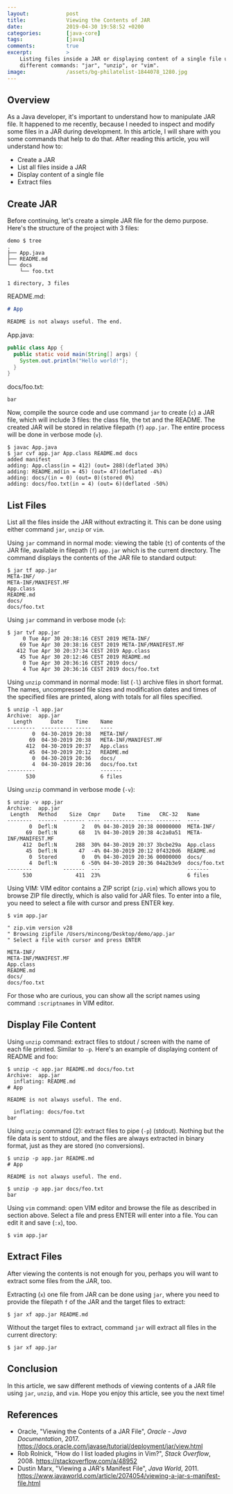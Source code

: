 ```yaml
---
layout:            post
title:             Viewing the Contents of JAR
date:              2019-04-30 19:58:52 +0200
categories:        [java-core]
tags:              [java]
comments:          true
excerpt:           >
    Listing files inside a JAR or displaying content of a single file using
    different commands: "jar", "unzip", or "vim".
image:             /assets/bg-philatelist-1844078_1280.jpg
---
```


## Overview

As a Java developer, it's important to understand how to manipulate
JAR file. It happened to me recently, because I needed to inspect and modify
some files in a JAR during development. In this article, I will share with you
some commands that help to do that. After reading this article, you will
understand how to:

- Create a JAR
- List all files inside a JAR
- Display content of a single file
- Extract files

## Create JAR

Before continuing, let's create a simple JAR file for the demo purpose. Here's
the structure of the project with 3 files:

```
demo $ tree
.
├── App.java
├── README.md
└── docs
    └── foo.txt

1 directory, 3 files
```

README.md:

```md
# App

README is not always useful. The end.
```

App.java:

```java
public class App {
  public static void main(String[] args) {
    System.out.println("Hello world!");
  }
}
```

docs/foo.txt:

```
bar
```

Now, compile the source code and use command `jar` to create (`c`) a JAR file,
which will include 3 files: the class file, the txt and the README. The
created JAR will be stored in relative filepath (`f`)  `app.jar`. The entire
process will be done in verbose mode (`v`).

```
$ javac App.java
$ jar cvf app.jar App.class README.md docs
added manifest
adding: App.class(in = 412) (out= 288)(deflated 30%)
adding: README.md(in = 45) (out= 47)(deflated -4%)
adding: docs/(in = 0) (out= 0)(stored 0%)
adding: docs/foo.txt(in = 4) (out= 6)(deflated -50%)
```

## List Files

List all the files inside the JAR without extracting it. This can be done using
either command `jar`, `unzip` or `vim`.

Using `jar` command in normal mode: viewing the table (`t`) of contents of the
JAR file, available in filepath (`f`) `app.jar` which is the current directory.
The command displays the contents of the JAR file to standard output:

```
$ jar tf app.jar
META-INF/
META-INF/MANIFEST.MF
App.class
README.md
docs/
docs/foo.txt
```

Using `jar` command in verbose mode (`v`):

```
$ jar tvf app.jar
     0 Tue Apr 30 20:38:16 CEST 2019 META-INF/
    69 Tue Apr 30 20:38:16 CEST 2019 META-INF/MANIFEST.MF
   412 Tue Apr 30 20:37:34 CEST 2019 App.class
    45 Tue Apr 30 20:12:46 CEST 2019 README.md
     0 Tue Apr 30 20:36:16 CEST 2019 docs/
     4 Tue Apr 30 20:36:16 CEST 2019 docs/foo.txt
```

Using `unzip` command in normal mode: list (`-l`) archive files in short format.
The names, uncompressed file sizes and modification dates and times of the
specified files are printed, along with totals for all files specified.

```
$ unzip -l app.jar
Archive:  app.jar
  Length      Date    Time    Name
---------  ---------- -----   ----
        0  04-30-2019 20:38   META-INF/
       69  04-30-2019 20:38   META-INF/MANIFEST.MF
      412  04-30-2019 20:37   App.class
       45  04-30-2019 20:12   README.md
        0  04-30-2019 20:36   docs/
        4  04-30-2019 20:36   docs/foo.txt
---------                     -------
      530                     6 files
```

Using `unzip` command in verbose mode (`-v`):

```
$ unzip -v app.jar
Archive:  app.jar
 Length   Method    Size  Cmpr    Date    Time   CRC-32   Name
--------  ------  ------- ---- ---------- ----- --------  ----
       0  Defl:N        2   0% 04-30-2019 20:38 00000000  META-INF/
      69  Defl:N       68   1% 04-30-2019 20:38 4c2a0a51  META-INF/MANIFEST.MF
     412  Defl:N      288  30% 04-30-2019 20:37 3bcbe29a  App.class
      45  Defl:N       47  -4% 04-30-2019 20:12 0f4320d6  README.md
       0  Stored        0   0% 04-30-2019 20:36 00000000  docs/
       4  Defl:N        6 -50% 04-30-2019 20:36 04a2b3e9  docs/foo.txt
--------          -------  ---                            -------
     530              411  23%                            6 files
```

Using VIM: VIM editor contains a ZIP script (`zip.vim`) which allows you to
browse ZIP file directly, which is also valid for JAR files. To enter into a
file, you need to select a file with cursor and press ENTER key.

```
$ vim app.jar
```

```vim
" zip.vim version v28
" Browsing zipfile /Users/mincong/Desktop/demo/app.jar
" Select a file with cursor and press ENTER

META-INF/
META-INF/MANIFEST.MF
App.class
README.md
docs/
docs/foo.txt
```

For those who are curious, you can show all the script names using command
`:scriptnames` in VIM editor.

## Display File Content

Using `unzip` command: extract files to stdout / screen with the name of each
file printed. Similar to `-p`. Here's an example of displaying content of
README and foo:

```
$ unzip -c app.jar README.md docs/foo.txt
Archive:  app.jar
  inflating: README.md
# App

README is not always useful. The end.

  inflating: docs/foo.txt
bar
```

Using `unzip` command (2): extract files to pipe (`-p`) (stdout). Nothing but
the file data is sent to stdout, and the files are always extracted in binary
format, just as they are stored (no conversions).

```
$ unzip -p app.jar README.md
# App

README is not always useful. The end.
```

```
$ unzip -p app.jar docs/foo.txt
bar
```

Using `vim` command: open VIM editor and browse the file as described in section
above. Select a file and press ENTER will enter into a file. You can edit it and
save (`:x`), too.

```
$ vim app.jar
```

## Extract Files

After viewing the contents is not enough for you, perhaps you will want to
extract some files from the JAR, too.

Extracting (`x`) one file from JAR can be done using `jar`, where you need to
provide the filepath `f` of the JAR and the target files to extract:

```
$ jar xf app.jar README.md
```

Without the target files to extract, command `jar` will extract all files in the
current directory:

```
$ jar xf app.jar
```

## Conclusion

In this article, we saw different methods of viewing contents of a JAR file
using `jar`, `unzip`, and `vim`. Hope you enjoy this article, see you the next
time!

## References

- Oracle, "Viewing the Contents of a JAR File",
  _Oracle - Java Documentation_, 2017.
  <https://docs.oracle.com/javase/tutorial/deployment/jar/view.html>
- Rob Rolnick, "How do I list loaded plugins in Vim?", _Stack Overflow_, 2008.
  <https://stackoverflow.com/a/48952>
- Dustin Marx, "Viewing a JAR's Manifest File", _Java World_, 2011.
  <https://www.javaworld.com/article/2074054/viewing-a-jar-s-manifest-file.html>
